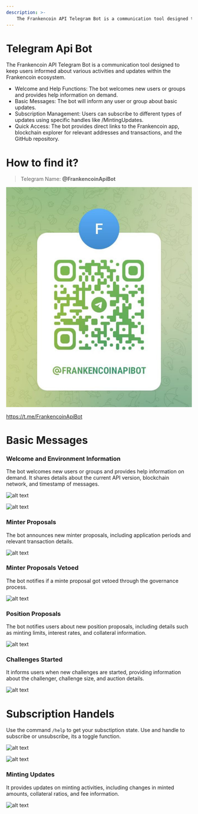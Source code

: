```yaml
---
description: >-
    The Frankencoin API Telegram Bot is a communication tool designed to keep users informed about various activities and updates within the Frankencoin ecosystem.
---
```


# Telegram Api Bot

The Frankencoin API Telegram Bot is a communication tool designed to keep users informed about various activities and updates within the Frankencoin ecosystem.

-   Welcome and Help Functions: The bot welcomes new users or groups and provides help information on demand.
-   Basic Messages: The bot will inform any user or group about basic updates.
-   Subscription Management: Users can subscribe to different types of updates using specific handles like /MintingUpdates.
-   Quick Access: The bot provides direct links to the Frankencoin app, blockchain explorer for relevant addresses and transactions, and the GitHub repository.

# How to find it?

> Telegram Name: **@FrankencoinApiBot**

![alt text](.gitbook/assets/telegram-qr-small.png)

https://t.me/FrankencoinApiBot

# Basic Messages

### Welcome and Environment Information

The bot welcomes new users or groups and provides help information on demand.
It shares details about the current API version, blockchain network, and timestamp of messages.

![alt text](<.gitbook/assets/Screenshot 2024-09-26 at 12.22.55 PM.png>)

![alt text](<.gitbook/assets/Screenshot 2024-09-26 at 12.23.53 PM.png>)

### Minter Proposals

The bot announces new minter proposals, including application periods and relevant transaction details.

![alt text](<.gitbook/assets/Screenshot 2024-09-26 at 12.13.07 PM.png>)

### Minter Proposals Vetoed

The bot notifies if a minte proposal got vetoed through the governance process.

![alt text](<.gitbook/assets/Screenshot 2024-09-26 at 12.13.41 PM.png>)

### Position Proposals

The bot notifies users about new position proposals, including details such as minting limits, interest rates, and collateral information.

![alt text](<.gitbook/assets/Screenshot 2024-09-26 at 12.10.32 PM.png>)

### Challenges Started

It informs users when new challenges are started, providing information about the challenger, challenge size, and auction details.

![alt text](<.gitbook/assets/Screenshot 2024-09-26 at 12.16.07 PM.png>)

# Subscription Handels

Use the command `/help` to get your subsctiption state. Use and handle to subscribe or unsubscribe, its a toggle function.

![alt text](<.gitbook/assets/Screenshot 2024-09-26 at 12.25.01 PM.png>)

![alt text](<.gitbook/assets/Screenshot 2024-09-26 at 12.25.11 PM.png>)

### Minting Updates

It provides updates on minting activities, including changes in minted amounts, collateral ratios, and fee information.

![alt text](<.gitbook/assets/Screenshot 2024-09-26 at 12.15.21 PM.png>)
